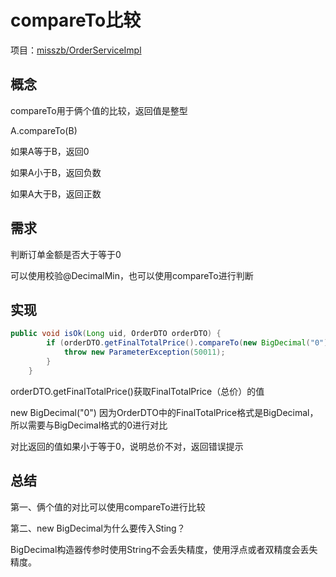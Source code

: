 # compareTo比较

项目：[misszb/OrderServiceImpl](https://github.com/zhaobao1830/misszb)

## 概念

compareTo用于俩个值的比较，返回值是整型

A.compareTo(B)

如果A等于B，返回0

如果A小于B，返回负数

如果A大于B，返回正数

## 需求

判断订单金额是否大于等于0

可以使用校验@DecimalMin，也可以使用compareTo进行判断

## 实现

```java
public void isOk(Long uid, OrderDTO orderDTO) {
        if (orderDTO.getFinalTotalPrice().compareTo(new BigDecimal("0")) <= 0) {
            throw new ParameterException(50011);
        }
    }
```

orderDTO.getFinalTotalPrice()获取FinalTotalPrice（总价）的值

new BigDecimal("0") 因为OrderDTO中的FinalTotalPrice格式是BigDecimal，所以需要与BigDecimal格式的0进行对比

对比返回的值如果小于等于0，说明总价不对，返回错误提示

## 总结

第一、俩个值的对比可以使用compareTo进行比较

第二、new BigDecimal为什么要传入Sting？

BigDecimal构造器传参时使用String不会丢失精度，使用浮点或者双精度会丢失精度。


